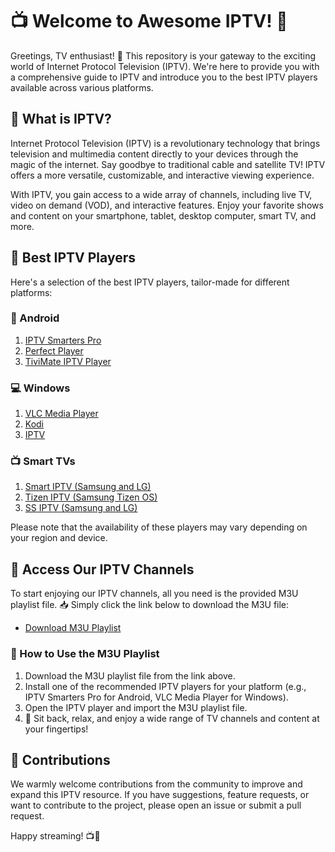 # 📺 Welcome to Awesome IPTV! 🌟

Greetings, TV enthusiast! 📡 This repository is your gateway to the exciting world of Internet Protocol Television (IPTV). We're here to provide you with a comprehensive guide to IPTV and introduce you to the best IPTV players available across various platforms.

## 🤔 What is IPTV?

Internet Protocol Television (IPTV) is a revolutionary technology that brings television and multimedia content directly to your devices through the magic of the internet. Say goodbye to traditional cable and satellite TV! IPTV offers a more versatile, customizable, and interactive viewing experience.

With IPTV, you gain access to a wide array of channels, including live TV, video on demand (VOD), and interactive features. Enjoy your favorite shows and content on your smartphone, tablet, desktop computer, smart TV, and more.

## 🌟 Best IPTV Players

Here's a selection of the best IPTV players, tailor-made for different platforms:

### 📱 Android

1. [IPTV Smarters Pro](https://play.google.com/store/apps/details?id=com.nst.iptvsmarterstvbox)
2. [Perfect Player](https://play.google.com/store/apps/details?id=com.niklabs.pp)
3. [TiviMate IPTV Player](https://play.google.com/store/apps/details?id=ar.tvplayer.tv)

### 💻 Windows

1. [VLC Media Player](https://www.videolan.org/vlc/index.html)
2. [Kodi](https://kodi.tv/download)
3. [IPTV](https://iptv.en.uptodown.com/windows)

### 📺 Smart TVs

1. [Smart IPTV (Samsung and LG)](https://siptv.app/)
2. [Tizen IPTV (Samsung Tizen OS)](https://developer.tizen.org/community/tip-tech/how-use-iptv-samples)
3. [SS IPTV (Samsung and LG)](https://ss-iptv.com/en/users/documents/how-to-embed-our-player-on-your-website)

Please note that the availability of these players may vary depending on your region and device.

## 🚀 Access Our IPTV Channels

To start enjoying our IPTV channels, all you need is the provided M3U playlist file. 📥 Simply click the link below to download the M3U file:

- [Download M3U Playlist](https://bit.ly/hfytv37)

### 📝 How to Use the M3U Playlist

1. Download the M3U playlist file from the link above.
2. Install one of the recommended IPTV players for your platform (e.g., IPTV Smarters Pro for Android, VLC Media Player for Windows).
3. Open the IPTV player and import the M3U playlist file.
4. 🍿 Sit back, relax, and enjoy a wide range of TV channels and content at your fingertips!

## 🤝 Contributions

We warmly welcome contributions from the community to improve and expand this IPTV resource. If you have suggestions, feature requests, or want to contribute to the project, please open an issue or submit a pull request.

Happy streaming! 📺🍿
